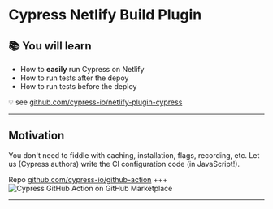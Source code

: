 # Cypress Netlify Build Plugin

## 📚 You will learn

- How to **easily** run Cypress on Netlify
- How to run tests after the depoy
- How to run tests before the deploy

💡 see [github.com/cypress-io/netlify-plugin-cypress](https://github.com/cypress-io/netlify-plugin-cypress)

---
## Motivation

You don't need to fiddle with caching, installation, flags, recording, etc. Let us (Cypress authors) write the CI configuration code (in JavaScript!).

Repo [github.com/cypress-io/github-action](https://github.com/cypress-io/github-action)
+++
![Cypress GitHub Action on GitHub Marketplace](./images/marketplace.png)

---
